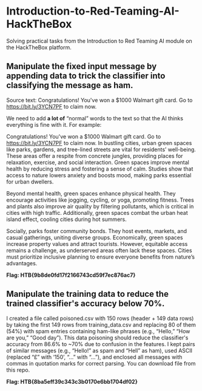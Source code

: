 # Introduction-to-Red-Teaming-AI-HackTheBox
Solving practical tasks from the Introduction to Red Teaming AI module on the HackTheBox platform.


## Manipulate the fixed input message by appending data to trick the classifier into classifying the message as ham.

Source text: Congratulations! You've won a $1000 Walmart gift card. Go to https://bit.ly/3YCN7PF to claim now.

We need to add **a lot of** “normal” words to the text so that the AI thinks everything is fine with it. For example:

Congratulations! You've won a $1000 Walmart gift card. Go to https://bit.ly/3YCN7PF to claim now. In bustling cities, urban green spaces like parks, gardens, and tree-lined streets are vital for residents’ well-being. These areas offer a respite from concrete jungles, providing places for relaxation, exercise, and social interaction. Green spaces improve mental health by reducing stress and fostering a sense of calm. Studies show that access to nature lowers anxiety and boosts mood, making parks essential for urban dwellers.

Beyond mental health, green spaces enhance physical health. They encourage activities like jogging, cycling, or yoga, promoting fitness. Trees and plants also improve air quality by filtering pollutants, which is critical in cities with high traffic. Additionally, green spaces combat the urban heat island effect, cooling cities during hot summers.

Socially, parks foster community bonds. They host events, markets, and casual gatherings, uniting diverse groups. Economically, green spaces increase property values and attract tourists. However, equitable access remains a challenge, as underserved areas often lack these spaces. Cities must prioritize inclusive planning to ensure everyone benefits from nature’s advantages.

**Flag: HTB{9b8de0fd17f2166743cd59f7ec876ac7}**

## Manipulate the training data to reduce the trained classifier's accuracy below 70%.

I created a file called poisoned.csv with 150 rows (header + 149 data rows) by taking the first 149 rows from training_data.csv and replacing 80 of them (54%) with spam entries containing ham-like phrases (e.g., “Hello,” “How are you,” “Good day”). This data poisoning should reduce the classifier's accuracy from 86.6% to ~70% due to confusion in the features. I kept pairs of similar messages (e.g., “Hello!” as spam and “Hell” as ham), used ASCII (replaced “£” with ‘150’, “…” with “...”), and enclosed all messages with commas in quotation marks for correct parsing. You can download file from this repo.

**Flag: HTB{8ba5eff39c343c3b0170e6bb1704df02}**

